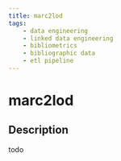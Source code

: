 ```yaml
---
title: marc2lod
tags:
    - data engineering
    - linked data engineering
    - bibliometrics
    - bibliographic data
    - etl pipeline
---
```


# marc2lod

## Description

todo
